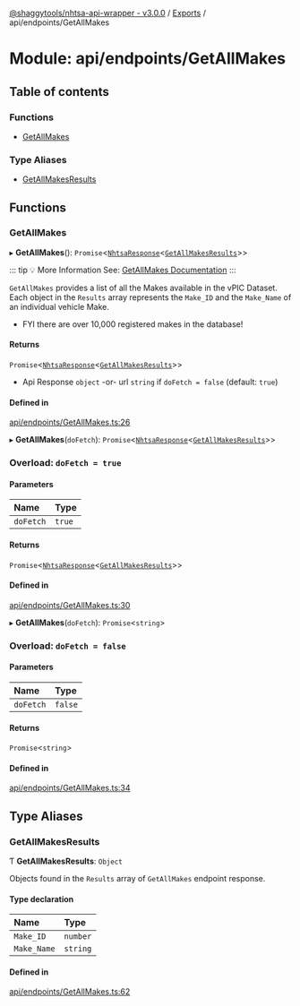 [@shaggytools/nhtsa-api-wrapper - v3.0.0](../index.md) / [Exports](../modules.md) / api/endpoints/GetAllMakes

# Module: api/endpoints/GetAllMakes

## Table of contents

### Functions

- [GetAllMakes](api_endpoints_GetAllMakes.md#getallmakes)

### Type Aliases

- [GetAllMakesResults](api_endpoints_GetAllMakes.md#getallmakesresults)

## Functions

### GetAllMakes

▸ **GetAllMakes**(): `Promise`<[`NhtsaResponse`](api_types.md#nhtsaresponse)<[`GetAllMakesResults`](api_endpoints_GetAllMakes.md#getallmakesresults)\>\>

::: tip :bulb: More Information
See: [GetAllMakes Documentation](/api/get-all-makes)
:::

`GetAllMakes` provides a list of all the Makes available in the vPIC Dataset.
Each object in the `Results` array represents the `Make_ID` and the `Make_Name` of
an individual vehicle Make.

- FYI there are over 10,000 registered makes in the database!

#### Returns

`Promise`<[`NhtsaResponse`](api_types.md#nhtsaresponse)<[`GetAllMakesResults`](api_endpoints_GetAllMakes.md#getallmakesresults)\>\>

- Api Response `object`
-or- url `string` if `doFetch = false` (default: `true`)

#### Defined in

[api/endpoints/GetAllMakes.ts:26](https://github.com/ShaggyTech/nhtsa-api-wrapper/blob/6668ba3/packages/lib/src/api/endpoints/GetAllMakes.ts#L26)

▸ **GetAllMakes**(`doFetch`): `Promise`<[`NhtsaResponse`](api_types.md#nhtsaresponse)<[`GetAllMakesResults`](api_endpoints_GetAllMakes.md#getallmakesresults)\>\>

### Overload: `doFetch = true`

#### Parameters

| Name | Type |
| :------ | :------ |
| `doFetch` | ``true`` |

#### Returns

`Promise`<[`NhtsaResponse`](api_types.md#nhtsaresponse)<[`GetAllMakesResults`](api_endpoints_GetAllMakes.md#getallmakesresults)\>\>

#### Defined in

[api/endpoints/GetAllMakes.ts:30](https://github.com/ShaggyTech/nhtsa-api-wrapper/blob/6668ba3/packages/lib/src/api/endpoints/GetAllMakes.ts#L30)

▸ **GetAllMakes**(`doFetch`): `Promise`<`string`\>

### Overload: `doFetch = false`

#### Parameters

| Name | Type |
| :------ | :------ |
| `doFetch` | ``false`` |

#### Returns

`Promise`<`string`\>

#### Defined in

[api/endpoints/GetAllMakes.ts:34](https://github.com/ShaggyTech/nhtsa-api-wrapper/blob/6668ba3/packages/lib/src/api/endpoints/GetAllMakes.ts#L34)

## Type Aliases

### GetAllMakesResults

Ƭ **GetAllMakesResults**: `Object`

Objects found in the `Results` array of `GetAllMakes` endpoint response.

#### Type declaration

| Name | Type |
| :------ | :------ |
| `Make_ID` | `number` |
| `Make_Name` | `string` |

#### Defined in

[api/endpoints/GetAllMakes.ts:62](https://github.com/ShaggyTech/nhtsa-api-wrapper/blob/6668ba3/packages/lib/src/api/endpoints/GetAllMakes.ts#L62)
